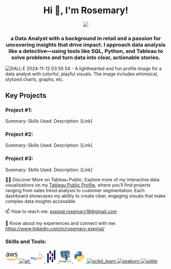 <h1 align="center">Hi 👋, I'm Rosemary!</h1>

<div style="text-align: center;">
  <img src="https://github.com/user-attachments/assets/b30903bf-feb1-42a8-925a-dda46cecb787" width="400" />
</div>

<h3 align="center">a Data Analyst with a background in retail and a passion for uncovering insights that drive impact. I approach data analysis like a detective—using tools like SQL, Python, and Tableau to solve problems and turn data into clear, actionable stories.</h2>

<img src="https://github.com/user-attachments/assets/e5ba6994-07be-4460-b63d-fbb96f312aa3" alt="DALL·E 2024-11-12 03 50 54 - A lighthearted and fun profile image for a data analyst with colorful, playful visuals. The image includes whimsical, stylized charts, graphs, etc."  width="500"  />





<h2 align="left">Key Projects</h2>

<h3 align="left"> Project #1:</h3>
Summary:
Skills Used:
Description:
[Link]

<h3 align="left"> Project #2:</h3>
Summary:
Skills Used:
Description:
[Link]

<h3 align="left"> Project #3:</h3>
Summary:
Skills Used:
Description:
[Link]



👨‍💻 Discover More on Tableau Public:
Explore more of my interactive data visualizations on my <a href="https://public.tableau.com/app/profile/rosemary.espinal/vizzes" target="_blank">Tableau Public Profile</a>, where you’ll find projects ranging from sales trend analysis to customer segmentation. Each dashboard showcases my ability to create clear, engaging visuals that make complex data insights accessible.

📫 How to reach me: espinal.rosemary18@gmail.com


📄 Know about my experiences and connect with me: https://www.linkedin.com/in/rosemary-espinal/

<h3 align="left">Skills and Tools:</h3>

<p align="left"> <a href="https://aws.amazon.com" target="_blank" rel="noreferrer"> <img src="https://raw.githubusercontent.com/devicons/devicon/master/icons/amazonwebservices/amazonwebservices-original-wordmark.svg" alt="aws" width="40" height="40"/> </a> <a href="https://git-scm.com/" target="_blank" rel="noreferrer"> <img src="https://www.vectorlogo.zone/logos/git-scm/git-scm-icon.svg" alt="git" width="40" height="40"/> </a> <a href="https://www.mysql.com/" target="_blank" rel="noreferrer"> <img src="https://raw.githubusercontent.com/devicons/devicon/master/icons/mysql/mysql-original-wordmark.svg" alt="mysql" width="40" height="40"/> </a> <a href="https://pandas.pydata.org/" target="_blank" rel="noreferrer"> <img src="https://raw.githubusercontent.com/devicons/devicon/2ae2a900d2f041da66e950e4d48052658d850630/icons/pandas/pandas-original.svg" alt="pandas" width="40" height="40"/> </a> <a href="https://www.postgresql.org" target="_blank" rel="noreferrer"> <img src="https://raw.githubusercontent.com/devicons/devicon/master/icons/postgresql/postgresql-original-wordmark.svg" alt="postgresql" width="40" height="40"/> </a> <a href="https://www.python.org" target="_blank" rel="noreferrer"> <img src="https://raw.githubusercontent.com/devicons/devicon/master/icons/python/python-original.svg" alt="python" width="40" height="40"/> </a> <a href="https://scikit-learn.org/" target="_blank" rel="noreferrer"> <img src="https://upload.wikimedia.org/wikipedia/commons/0/05/Scikit_learn_logo_small.svg" alt="scikit_learn" width="40" height="40"/> </a> <a href="https://seaborn.pydata.org/" target="_blank" rel="noreferrer"> <img src="https://seaborn.pydata.org/_images/logo-mark-lightbg.svg" alt="seaborn" width="40" height="40"/> </a> <a href="https://www.sqlite.org/" target="_blank" rel="noreferrer"> <img src="https://www.vectorlogo.zone/logos/sqlite/sqlite-icon.svg" alt="sqlite" width="40" height="40"/> </a> </p>
